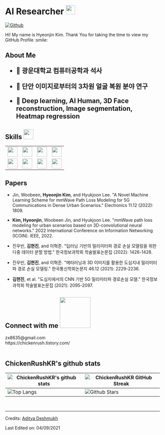 <h1> AI Researcher <img src = "https://raw.githubusercontent.com/MartinHeinz/MartinHeinz/master/wave.gif" width = 30px> </h1>
<p align='center'>
</p>


[![Github](https://img.shields.io/github/followers/ChickenRushKR?label=Follow&style=social)](https://github.com/ChickenRushKR)

<div size='20px'> Hi! My name is Hyeonjin Kim. Thank You for taking the time to view my GitHub Profile :smile: 
</div>

<h2> About Me

- 🔭 광운대학교 컴퓨터공학과 석사
  
- 🌱 단안 이미지로부터의 3차원 얼굴 복원 분야 연구
  
- 💬 Deep learning, AI Human, 3D Face reconstruction, Image segmentation, Heatmap regression
 

<h2> Skills <img src = "https://media2.giphy.com/media/QssGEmpkyEOhBCb7e1/giphy.gif?cid=ecf05e47a0n3gi1bfqntqmob8g9aid1oyj2wr3ds3mg700bl&rid=giphy.gif" width = 32px> </h2>
<table>
  <tr>
    <td><img width ='32px' src ='https://raw.githubusercontent.com/rahulbanerjee26/githubAboutMeGenerator/main/icons/python.svg'></td>
    <td><img width ='32px' src ='https://raw.githubusercontent.com/rahulbanerjee26/githubAboutMeGenerator/main/icons/pytorch.svg'></td>
    <td><img width ='32px' src ='https://raw.githubusercontent.com/rahulbanerjee26/githubAboutMeGenerator/main/icons/tensorflow.svg'></td>
    <td><img width ='32px' src ='https://raw.githubusercontent.com/rahulbanerjee26/githubAboutMeGenerator/main/icons/opencv.svg'></td>
  </tr>
  <tr>
    <td><img width ='32px' src ='https://raw.githubusercontent.com/rahulbanerjee26/githubAboutMeGenerator/main/icons/c.svg'></td>
    <td><img width ='32px' src ='https://raw.githubusercontent.com/rahulbanerjee26/githubAboutMeGenerator/main/icons/cpp.svg'></td>
    <td><img width ='32px' src ='https://raw.githubusercontent.com/rahulbanerjee26/githubAboutMeGenerator/main/icons/mysql.svg'></td>
    <td><img width ='32px' src ='https://raw.githubusercontent.com/rahulbanerjee26/githubAboutMeGenerator/main/icons/flutter.svg'></td>
  </tr>
</table>
<h2> Papers </h2>

  - Jin, Woobeen, **Hyeonjin Kim**, and Hyukjoon Lee. "A Novel Machine Learning Scheme for mmWave Path Loss Modeling for 5G Communications in Dense Urban Scenarios." Electronics 11.12 (2022): 1809.
  
  - **Kim, Hyeonjin**, Woobeen Jin, and Hyukjoon Lee. "mmWave path loss modeling for urban scenarios based on 3D-convolutional neural networks." 2022 International Conference on Information Networking (ICOIN). IEEE, 2022.
    
  - 진우빈, **김현진**, and 이혁준. "딥러닝 기반의 밀리미터파 경로 손실 모델링을 위한 다중 데이터 분할 방법." 한국정보과학회 학술발표논문집 (2022): 1426-1428.
    
  - 진우빈, **김현진**, and 이혁준. "메타러닝과 3D 이미지를 활용한 도심지내 밀리미터파 경로 손실 모델링." 한국통신학회논문지 46.12 (2021): 2229-2236.
    
  - **김현진**, et al. "도심지에서의 CNN 기반 5G 밀리미터파 경로손실 모델." 한국정보과학회 학술발표논문집 (2021): 2095-2097.
  

  
<h2> Connect with me <img src='https://raw.githubusercontent.com/ShahriarShafin/ShahriarShafin/main/Assets/handshake.gif' width="100px"> </h2>
zx8635@gmail.com<br>
https://chickenrush.tistory.com/
<br>
<br>
  
<h2> ChickenRushKR's github stats </h2>

| ![ChickenRushKR's github stats](https://github-readme-stats.vercel.app/api?username=ChickenRushKR&show_icons=true&theme=tokyonight) | ![ChickenRushKR GitHub Streak](https://github-readme-streak-stats.herokuapp.com/?user=ChickenRushKR&theme=tokyonight) |
| --- | --- |
| ![Top Langs](https://github-readme-stats.vercel.app/api/top-langs/?username=ChickenRushKR&theme=tokyonight) | ![Github Stars](https://github-readme-stats.vercel.app/api?username=ChickenRushKR&show_icons=true&locale=en&count_private=true&hide_rank=true&custom_title=My%20GitHub%20Stats&disable_animations=true&theme=tokyonight) |
<br>


-----
Credits: [Aditya Deshmukh](https://github.com/Aditya664)

Last Edited on: 04/09/2021
